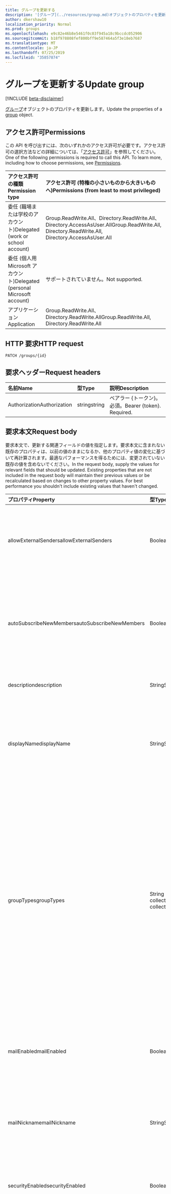 ```yaml
---
title: グループを更新する
description: '[グループ](../resources/group.md)オブジェクトのプロパティを更新します。'
author: dkershaw10
localization_priority: Normal
ms.prod: groups
ms.openlocfilehash: e9c82e46b8e5461f0c03f945a18c9bccdc052906
ms.sourcegitcommit: b18f978808fef800bff9e587464a5f3e18eb7687
ms.translationtype: MT
ms.contentlocale: ja-JP
ms.lasthandoff: 07/25/2019
ms.locfileid: "35857874"
---
```

# <a name="update-group"></a><span data-ttu-id="d57e3-103">グループを更新する</span><span class="sxs-lookup"><span data-stu-id="d57e3-103">Update group</span></span>

[!INCLUDE [beta-disclaimer](../../includes/beta-disclaimer.md)]

<span data-ttu-id="d57e3-104">[グループ](../resources/group.md)オブジェクトのプロパティを更新します。</span><span class="sxs-lookup"><span data-stu-id="d57e3-104">Update the properties of a [group](../resources/group.md) object.</span></span>

## <a name="permissions"></a><span data-ttu-id="d57e3-105">アクセス許可</span><span class="sxs-lookup"><span data-stu-id="d57e3-105">Permissions</span></span>

<span data-ttu-id="d57e3-p101">この API を呼び出すには、次のいずれかのアクセス許可が必要です。アクセス許可の選択方法などの詳細については、「[アクセス許可](/graph/permissions-reference)」を参照してください。</span><span class="sxs-lookup"><span data-stu-id="d57e3-p101">One of the following permissions is required to call this API. To learn more, including how to choose permissions, see [Permissions](/graph/permissions-reference).</span></span>

|<span data-ttu-id="d57e3-108">アクセス許可の種類</span><span class="sxs-lookup"><span data-stu-id="d57e3-108">Permission type</span></span>      | <span data-ttu-id="d57e3-109">アクセス許可 (特権の小さいものから大きいものへ)</span><span class="sxs-lookup"><span data-stu-id="d57e3-109">Permissions (from least to most privileged)</span></span>              |
|:--------------------|:---------------------------------------------------------|
|<span data-ttu-id="d57e3-110">委任 (職場または学校のアカウント)</span><span class="sxs-lookup"><span data-stu-id="d57e3-110">Delegated (work or school account)</span></span> | <span data-ttu-id="d57e3-111">Group.ReadWrite.All、Directory.ReadWrite.All、Directory.AccessAsUser.All</span><span class="sxs-lookup"><span data-stu-id="d57e3-111">Group.ReadWrite.All, Directory.ReadWrite.All, Directory.AccessAsUser.All</span></span>  |
|<span data-ttu-id="d57e3-112">委任 (個人用 Microsoft アカウント)</span><span class="sxs-lookup"><span data-stu-id="d57e3-112">Delegated (personal Microsoft account)</span></span> | <span data-ttu-id="d57e3-113">サポートされていません。</span><span class="sxs-lookup"><span data-stu-id="d57e3-113">Not supported.</span></span>    |
|<span data-ttu-id="d57e3-114">アプリケーション</span><span class="sxs-lookup"><span data-stu-id="d57e3-114">Application</span></span> | <span data-ttu-id="d57e3-115">Group.ReadWrite.All、Directory.ReadWrite.All</span><span class="sxs-lookup"><span data-stu-id="d57e3-115">Group.ReadWrite.All, Directory.ReadWrite.All</span></span> |

## <a name="http-request"></a><span data-ttu-id="d57e3-116">HTTP 要求</span><span class="sxs-lookup"><span data-stu-id="d57e3-116">HTTP request</span></span>

<!-- { "blockType": "ignored" } -->

```http
PATCH /groups/{id}
```

## <a name="request-headers"></a><span data-ttu-id="d57e3-117">要求ヘッダー</span><span class="sxs-lookup"><span data-stu-id="d57e3-117">Request headers</span></span>

| <span data-ttu-id="d57e3-118">名前</span><span class="sxs-lookup"><span data-stu-id="d57e3-118">Name</span></span>       | <span data-ttu-id="d57e3-119">型</span><span class="sxs-lookup"><span data-stu-id="d57e3-119">Type</span></span> | <span data-ttu-id="d57e3-120">説明</span><span class="sxs-lookup"><span data-stu-id="d57e3-120">Description</span></span>|
|:-----------|:------|:----------|
| <span data-ttu-id="d57e3-121">Authorization</span><span class="sxs-lookup"><span data-stu-id="d57e3-121">Authorization</span></span>  | <span data-ttu-id="d57e3-122">string</span><span class="sxs-lookup"><span data-stu-id="d57e3-122">string</span></span>  | <span data-ttu-id="d57e3-p102">ベアラー {トークン}。必須。</span><span class="sxs-lookup"><span data-stu-id="d57e3-p102">Bearer {token}. Required.</span></span> |

## <a name="request-body"></a><span data-ttu-id="d57e3-125">要求本文</span><span class="sxs-lookup"><span data-stu-id="d57e3-125">Request body</span></span>

<span data-ttu-id="d57e3-p103">要求本文で、更新する関連フィールドの値を指定します。要求本文に含まれない既存のプロパティは、以前の値のままになるか、他のプロパティ値の変化に基づいて再計算されます。最適なパフォーマンスを得るためには、変更されていない既存の値を含めないでください。</span><span class="sxs-lookup"><span data-stu-id="d57e3-p103">In the request body, supply the values for relevant fields that should be updated. Existing properties that are not included in the request body will maintain their previous values or be recalculated based on changes to other property values. For best performance you shouldn't include existing values that haven't changed.</span></span>

| <span data-ttu-id="d57e3-129">プロパティ</span><span class="sxs-lookup"><span data-stu-id="d57e3-129">Property</span></span>   | <span data-ttu-id="d57e3-130">型</span><span class="sxs-lookup"><span data-stu-id="d57e3-130">Type</span></span> |<span data-ttu-id="d57e3-131">説明</span><span class="sxs-lookup"><span data-stu-id="d57e3-131">Description</span></span>|
|:---------------|:--------|:----------|
|<span data-ttu-id="d57e3-132">allowExternalSenders</span><span class="sxs-lookup"><span data-stu-id="d57e3-132">allowExternalSenders</span></span>|<span data-ttu-id="d57e3-133">Boolean</span><span class="sxs-lookup"><span data-stu-id="d57e3-133">Boolean</span></span>|<span data-ttu-id="d57e3-p104">既定値は **false** です。組織外部のユーザーがグループにメッセージを送信できるかどうかを示します。</span><span class="sxs-lookup"><span data-stu-id="d57e3-p104">Default is **false**. Indicates if people external to the organization can send messages to the group.</span></span>|
|<span data-ttu-id="d57e3-136">autoSubscribeNewMembers</span><span class="sxs-lookup"><span data-stu-id="d57e3-136">autoSubscribeNewMembers</span></span>|<span data-ttu-id="d57e3-137">Boolean</span><span class="sxs-lookup"><span data-stu-id="d57e3-137">Boolean</span></span>|<span data-ttu-id="d57e3-p105">既定値は **false** です。グループに追加された新しいメンバーが、電子メールの通知を受信するように自動的にサブスクライブされるかどうかを示します。</span><span class="sxs-lookup"><span data-stu-id="d57e3-p105">Default is **false**. Indicates if new members added to the group will be auto-subscribed to receive email notifications.</span></span>|
|<span data-ttu-id="d57e3-140">description</span><span class="sxs-lookup"><span data-stu-id="d57e3-140">description</span></span>|<span data-ttu-id="d57e3-141">String</span><span class="sxs-lookup"><span data-stu-id="d57e3-141">String</span></span>|<span data-ttu-id="d57e3-142">グループに関するオプションの説明。</span><span class="sxs-lookup"><span data-stu-id="d57e3-142">An optional description for the group.</span></span> |
|<span data-ttu-id="d57e3-143">displayName</span><span class="sxs-lookup"><span data-stu-id="d57e3-143">displayName</span></span>|<span data-ttu-id="d57e3-144">String</span><span class="sxs-lookup"><span data-stu-id="d57e3-144">String</span></span>|<span data-ttu-id="d57e3-145">グループの表示名。</span><span class="sxs-lookup"><span data-stu-id="d57e3-145">The display name for the group.</span></span> <span data-ttu-id="d57e3-146">このプロパティは、グループの作成時の必須プロパティであり、更新時にクリアすることはできません。</span><span class="sxs-lookup"><span data-stu-id="d57e3-146">This property is required when a group is created and it cannot be cleared during updates.</span></span> |
|<span data-ttu-id="d57e3-147">groupTypes</span><span class="sxs-lookup"><span data-stu-id="d57e3-147">groupTypes</span></span>|<span data-ttu-id="d57e3-148">String collection</span><span class="sxs-lookup"><span data-stu-id="d57e3-148">String collection</span></span>|<span data-ttu-id="d57e3-149">グループの種類とそのメンバーシップを指定します。</span><span class="sxs-lookup"><span data-stu-id="d57e3-149">Specifies the group type and its membership.</span></span>  <br><br><span data-ttu-id="d57e3-150">コレクションが**統合**されている場合、グループは Office 365 グループです。それ以外の場合は、セキュリティグループです。</span><span class="sxs-lookup"><span data-stu-id="d57e3-150">If the collection contains **Unified** then the group is an Office 365 group; otherwise it's a security group.</span></span>  <br><br><span data-ttu-id="d57e3-151">コレクションに**Dynamicmembership**が含まれている場合、そのグループには動的メンバーシップがあります。それ以外の場合、メンバーシップは静的です。</span><span class="sxs-lookup"><span data-stu-id="d57e3-151">If the collection includes **DynamicMembership**, the group has dynamic membership; otherwise, membership is static.</span></span> |
|<span data-ttu-id="d57e3-152">mailEnabled</span><span class="sxs-lookup"><span data-stu-id="d57e3-152">mailEnabled</span></span>|<span data-ttu-id="d57e3-153">Boolean</span><span class="sxs-lookup"><span data-stu-id="d57e3-153">Boolean</span></span>|<span data-ttu-id="d57e3-154">メールが有効なグループであるかどうかを指定します。securityEnabled プロパティも true の場合、グループはメールが有効なセキュリティ グループになります。</span><span class="sxs-lookup"><span data-stu-id="d57e3-154">Specifies whether the group is mail-enabled.</span></span> |
|<span data-ttu-id="d57e3-155">mailNickname</span><span class="sxs-lookup"><span data-stu-id="d57e3-155">mailNickname</span></span>|<span data-ttu-id="d57e3-156">String</span><span class="sxs-lookup"><span data-stu-id="d57e3-156">String</span></span>|<span data-ttu-id="d57e3-157">グループの電子メール エイリアス。</span><span class="sxs-lookup"><span data-stu-id="d57e3-157">The mail alias for the group.</span></span> <span data-ttu-id="d57e3-158">このプロパティは、グループの作成時に指定する必要があります。</span><span class="sxs-lookup"><span data-stu-id="d57e3-158">This property must be specified when a group is created.</span></span> |
|<span data-ttu-id="d57e3-159">securityEnabled</span><span class="sxs-lookup"><span data-stu-id="d57e3-159">securityEnabled</span></span>|<span data-ttu-id="d57e3-160">Boolean</span><span class="sxs-lookup"><span data-stu-id="d57e3-160">Boolean</span></span>|<span data-ttu-id="d57e3-161">グループが Office 365 グループを含むセキュリティグループであるかどうかを指定します。</span><span class="sxs-lookup"><span data-stu-id="d57e3-161">Specifies whether the group is a security group, including Office 365 groups.</span></span> |
|<span data-ttu-id="d57e3-162">visibility</span><span class="sxs-lookup"><span data-stu-id="d57e3-162">visibility</span></span>|<span data-ttu-id="d57e3-163">String</span><span class="sxs-lookup"><span data-stu-id="d57e3-163">String</span></span>|<span data-ttu-id="d57e3-p108">Office 365 グループの表示を指定します。使用可能な値は次のとおりです。**Private**、**Public**、または空 (**Public** として解釈されます)。</span><span class="sxs-lookup"><span data-stu-id="d57e3-p108">Specifies the visibility of an Office 365 group. Possible values are: **Private**, **Public**, or empty (which is interpreted as **Public**).</span></span>|

<span data-ttu-id="d57e3-166">**グループ**リソースは[拡張機能](/graph/extensibility-overview)をサポートしているため`PATCH` 、操作を使用して、既存の**グループ**インスタンスの拡張機能のカスタムプロパティで、独自のアプリ固有のデータを追加、更新、または削除することができます。</span><span class="sxs-lookup"><span data-stu-id="d57e3-166">Because the **group** resource supports [extensions](/graph/extensibility-overview), you can use the `PATCH` operation to add, update, or delete your own app-specific data in custom properties of an extension in an existing **group** instance.</span></span>


> <span data-ttu-id="d57e3-167">**注意:** </span><span class="sxs-lookup"><span data-stu-id="d57e3-167">**Note:**</span></span>
>
> - <span data-ttu-id="d57e3-168">**autoSubscribeNewMembers** は、独自の PATCH 要求で指定することによって更新できます。上の表にある他のプロパティは含めません。</span><span class="sxs-lookup"><span data-stu-id="d57e3-168">You can update **autoSubscribeNewMembers** by specifying it in its own PATCH request, without including the other properties in the table above.</span></span>
> - <span data-ttu-id="d57e3-p109">コア グループの管理とマネージメントに関するグループ API のサブセットのみが、アプリケーションのアクセス許可と委任されたアクセス許可をサポートします。**autoSubscribeNewMembers** の更新を含む他のすべてのグループ API のメンバーは、委任されたアクセス許可のみをサポートします。例については、「[既知の問題](https://developer.microsoft.com/graph/docs/overview/release_notes#group-permission-scopes)」を参照してください。</span><span class="sxs-lookup"><span data-stu-id="d57e3-p109">Only a subset of the group API pertaining to core group administration and management support application and delegated permissions. All other members of the group API, including updating  **autoSubscribeNewMembers**, support only delegated permissions. See [known issues](https://developer.microsoft.com/graph/docs/overview/release_notes#group-permission-scopes) for examples.</span></span>
> - <span data-ttu-id="d57e3-172">Microsoft Exchange Server でメールが有効なセキュリティグループを更新するためのルールは複雑になることがあります。詳細については、「 [Exchange Server でメールが有効なセキュリティグループを管理](https://docs.microsoft.com/en-us/Exchange/recipients/mail-enabled-security-groups?view=exchserver-2019)する」を参照してください。</span><span class="sxs-lookup"><span data-stu-id="d57e3-172">The rules for updating mail-enabled security groups in Microsoft Exchange Server can be complex; to learn more, see [Manage mail-enabled security groups in Exchange Server](https://docs.microsoft.com/en-us/Exchange/recipients/mail-enabled-security-groups?view=exchserver-2019).</span></span>
 


## <a name="response"></a><span data-ttu-id="d57e3-173">応答</span><span class="sxs-lookup"><span data-stu-id="d57e3-173">Response</span></span>

<span data-ttu-id="d57e3-174">成功した場合、このメソッドは `204 No Content` 応答コードを返します。</span><span class="sxs-lookup"><span data-stu-id="d57e3-174">If successful, this method returns a `204 No Content` response code.</span></span>

## <a name="example"></a><span data-ttu-id="d57e3-175">例</span><span class="sxs-lookup"><span data-stu-id="d57e3-175">Example</span></span>

#### <a name="request"></a><span data-ttu-id="d57e3-176">要求</span><span class="sxs-lookup"><span data-stu-id="d57e3-176">Request</span></span>

<span data-ttu-id="d57e3-177">要求の例を次に示します。</span><span class="sxs-lookup"><span data-stu-id="d57e3-177">The following is an example of the request.</span></span>

# <a name="httptabhttp"></a>[<span data-ttu-id="d57e3-178">プロトコル</span><span class="sxs-lookup"><span data-stu-id="d57e3-178">HTTP</span></span>](#tab/http)
<!-- {
  "blockType": "request",
  "name": "update_group"
}-->

```http
PATCH https://graph.microsoft.com/beta/groups/{id}
Content-type: application/json
Content-length: 211

{
  "description": "description-value",
  "displayName": "displayName-value",
  "groupTypes": [
    "groupTypes-value"
  ],
  "mail": "mail-value",
  "mailEnabled": true,
  "mailNickname": "mailNickname-value"
}
```
# <a name="ctabcsharp"></a>[<span data-ttu-id="d57e3-179">C#</span><span class="sxs-lookup"><span data-stu-id="d57e3-179">C#</span></span>](#tab/csharp)
[!INCLUDE [sample-code](../includes/snippets/csharp/update-group-csharp-snippets.md)]
[!INCLUDE [sdk-documentation](../includes/snippets/snippets-sdk-documentation-link.md)]

# <a name="javascripttabjavascript"></a>[<span data-ttu-id="d57e3-180">Javascript</span><span class="sxs-lookup"><span data-stu-id="d57e3-180">Javascript</span></span>](#tab/javascript)
[!INCLUDE [sample-code](../includes/snippets/javascript/update-group-javascript-snippets.md)]
[!INCLUDE [sdk-documentation](../includes/snippets/snippets-sdk-documentation-link.md)]

# <a name="objective-ctabobjc"></a>[<span data-ttu-id="d57e3-181">目的-C</span><span class="sxs-lookup"><span data-stu-id="d57e3-181">Objective-C</span></span>](#tab/objc)
[!INCLUDE [sample-code](../includes/snippets/objc/update-group-objc-snippets.md)]
[!INCLUDE [sdk-documentation](../includes/snippets/snippets-sdk-documentation-link.md)]

# <a name="javatabjava"></a>[<span data-ttu-id="d57e3-182">Java</span><span class="sxs-lookup"><span data-stu-id="d57e3-182">Java</span></span>](#tab/java)
[!INCLUDE [sample-code](../includes/snippets/java/update-group-java-snippets.md)]
[!INCLUDE [sdk-documentation](../includes/snippets/snippets-sdk-documentation-link.md)]

---


#### <a name="response"></a><span data-ttu-id="d57e3-183">応答</span><span class="sxs-lookup"><span data-stu-id="d57e3-183">Response</span></span>

<span data-ttu-id="d57e3-184">応答の例を次に示します。</span><span class="sxs-lookup"><span data-stu-id="d57e3-184">The following is an example of the response.</span></span>
<!-- {
  "blockType": "response",
  "truncated": true,
  "@odata.type": "microsoft.graph.group"
} -->

```http
HTTP/1.1 204 No Content
```

## <a name="see-also"></a><span data-ttu-id="d57e3-185">関連項目</span><span class="sxs-lookup"><span data-stu-id="d57e3-185">See also</span></span>

- [<span data-ttu-id="d57e3-186">拡張機能を使用してカスタム データをリソースに追加する</span><span class="sxs-lookup"><span data-stu-id="d57e3-186">Add custom data to resources using extensions</span></span>](/graph/extensibility-overview)
- [<span data-ttu-id="d57e3-187">オープン拡張機能を使用したユーザーへのカスタム データの追加 (プレビュー)</span><span class="sxs-lookup"><span data-stu-id="d57e3-187">Add custom data to users using open extensions (preview)</span></span>](/graph/extensibility-open-users)
- [<span data-ttu-id="d57e3-188">スキーマ拡張機能を使用したグループへのカスタム データの追加 (プレビュー)</span><span class="sxs-lookup"><span data-stu-id="d57e3-188">Add custom data to groups using schema extensions (preview)</span></span>](/graph/extensibility-schema-groups)

<!-- uuid: 8fcb5dbc-d5aa-4681-8e31-b001d5168d79
2015-10-25 14:57:30 UTC -->
<!--
{
  "type": "#page.annotation",
  "description": "Update group",
  "keywords": "",
  "section": "documentation",
  "tocPath": "",
  "suppressions": [
  ]
}
-->
